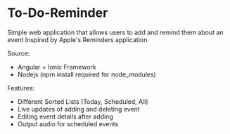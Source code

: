 # To-Do-Reminder
Simple web application that allows users to add and remind them about an event
Inspired by Apple's Reminders application

Source:
- Angular + Ionic Framework
- Nodejs (npm install required for node_modules)

Features:
- Different Sorted Lists (Today, Scheduled, All)
- Live updates of adding and deleting event
- Editing event details after adding
- Output audio for scheduled events

